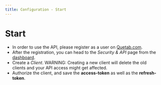 ```yaml
---
title: Configuration - Start
---
```

# Start

- In order to use the API, please register as a user on [Quetab.com](https://www.quetab.com/register).
- After the registration, you can head to the *Security & API* page from the [dashboard](https://www.quetab.com/user/security).
- Create a *Client*. WARNING: Creating a new client will delete the old clients and your API access might get affected.
- Authorize the client, and save the **access-token** as well as the **refresh-token**. 